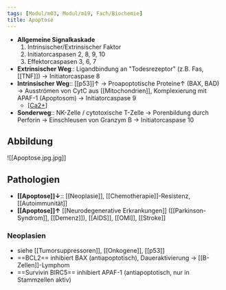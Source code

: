 ```yaml
---
tags: [Modul/m03, Modul/m19, Fach/Biochemie]
title: Apoptose
---
```

- **Allgemeine Signalkaskade**
    1. Intrinsischer/Extrinsischer Faktor
    2. Initiatorcaspasen 2, 8, 9, 10
    3. Effektorcaspasen 3, 6, 7
- **Extrinsischer Weg**:: Ligandbindung an "Todesrezeptor" (z.B. Fas, [[TNF]]) → Initiatorcaspase 8
- **Intrinsischer Weg**:: [[p53]]↑ → Proapoptotische Proteine↑ (BAX, BAD) → Ausströmen von CytC aus [[Mitochondrien]], Komplexierung mit APAF-1 (Apoptosom) → Initiatorcaspase 9
	- [[Ca2+]](?)
- **Sonderweg**:: NK-Zelle / cytotoxische T-Zelle → Porenbildung durch Perforin → Einschleusen von Granzym B → Initiatorcaspase 10

## Abbildung
![[Apoptose.jpg.jpg]]

## Pathologien
- **[[Apoptose]]↓**:: [[Neoplasie]], [[Chemotherapie]]-Resistenz, [[Autoimmunität]]
- **[[Apoptose]]↑** [[Neurodegenerative Erkrankungen]] ([[Parkinson-Syndrom]], [[Demenz]]), [[AIDS]], [[OMI]], [[Stroke]]

### Neoplasien
- siehe [[Tumorsuppressoren]], [[Onkogene]], [[p53]]
- ==BCL2== inhibiert BAX (antiapoptotisch), Daueraktivierung → [[B-Zellen]]-Lymphom
- ==Survivin BIRC5== inhibiert APAF-1 (antiapoptotisch, nur in Stammzellen aktiv)